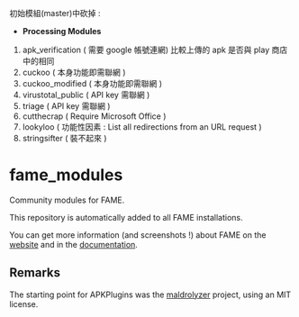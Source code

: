 初始模組(master)中砍掉 : 

* **Processing Modules**
1. apk_verification ( 需要 google 帳號連網)
    比較上傳的 apk 是否與 play 商店中的相同
2. cuckoo ( 本身功能即需聯網 )
3. cuckoo_modified ( 本身功能即需聯網 )
4. virustotal_public ( API key 需聯網 )
5. triage ( API key 需聯網 )
6. cutthecrap	( Require Microsoft Office )
7. lookyloo ( 功能性因素 :  List all redirections from an URL request )
8. stringsifter ( 裝不起來 ) 


# fame_modules

Community modules for FAME.

This repository is automatically added to all FAME installations.

You can get more information (and screenshots !) about FAME on the [website](https://certsocietegenerale.github.io/fame) and in the [documentation](https://fame.readthedocs.io/).

## Remarks

The starting point for APKPlugins was the [maldrolyzer](https://github.com/maldroid/maldrolyzer) project, using an MIT license.
